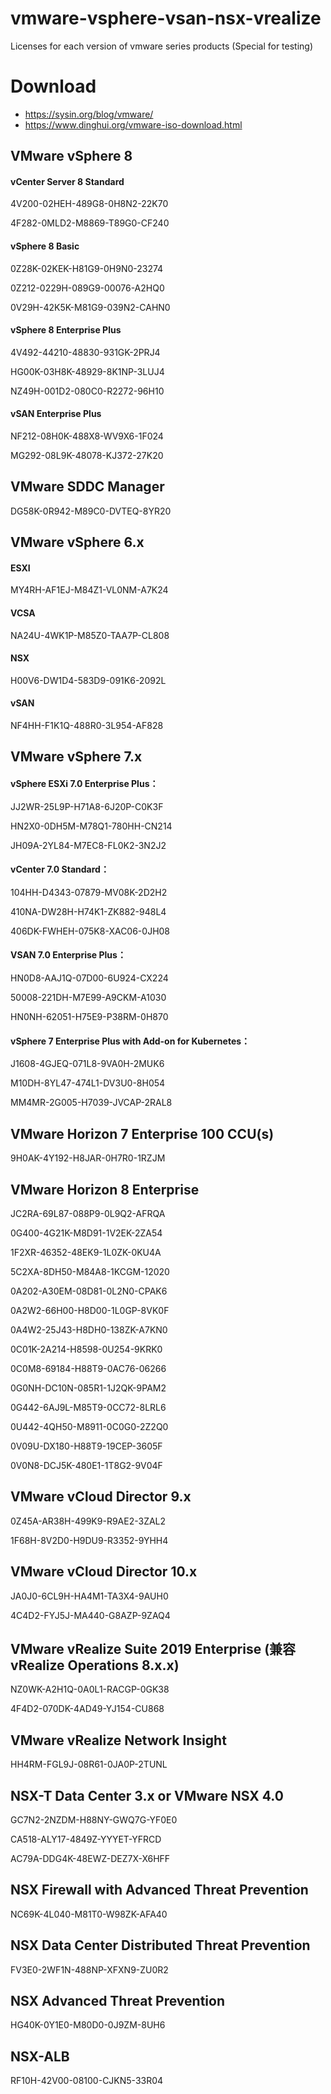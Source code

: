 # vmware-vsphere-vsan-nsx-vrealize

Licenses for each version of vmware series products (Special for testing)


# Download

- https://sysin.org/blog/vmware/
- https://www.dinghui.org/vmware-iso-download.html


## VMware vSphere 8

#### vCenter Server 8 Standard

4V200-02HEH-489G8-0H8N2-22K70

4F282-0MLD2-M8869-T89G0-CF240

#### vSphere 8 Basic

0Z28K-02KEK-H81G9-0H9N0-23274

0Z212-0229H-089G9-00076-A2HQ0

0V29H-42K5K-M81G9-039N2-CAHN0

#### vSphere 8 Enterprise Plus

4V492-44210-48830-931GK-2PRJ4

HG00K-03H8K-48929-8K1NP-3LUJ4

NZ49H-001D2-080C0-R2272-96H10

#### vSAN Enterprise Plus

NF212-08H0K-488X8-WV9X6-1F024

MG292-08L9K-48078-KJ372-27K20

## VMware SDDC Manager

DG58K-0R942-M89C0-DVTEQ-8YR20

## VMware vSphere 6.x

#### ESXI 

MY4RH-AF1EJ-M84Z1-VL0NM-A7K24

#### VCSA 

NA24U-4WK1P-M85Z0-TAA7P-CL808

#### NSX 

H00V6-DW1D4-583D9-091K6-2092L

#### vSAN 

NF4HH-F1K1Q-488R0-3L954-AF828



## VMware vSphere 7.x

#### vSphere ESXi 7.0 Enterprise Plus：

JJ2WR-25L9P-H71A8-6J20P-C0K3F

HN2X0-0DH5M-M78Q1-780HH-CN214

JH09A-2YL84-M7EC8-FL0K2-3N2J2

#### vCenter 7.0 Standard：

104HH-D4343-07879-MV08K-2D2H2

410NA-DW28H-H74K1-ZK882-948L4

406DK-FWHEH-075K8-XAC06-0JH08

#### VSAN 7.0 Enterprise Plus：

HN0D8-AAJ1Q-07D00-6U924-CX224

50008-221DH-M7E99-A9CKM-A1030

HN0NH-62051-H75E9-P38RM-0H870

#### vSphere 7 Enterprise Plus with Add-on for Kubernetes：

J1608-4GJEQ-071L8-9VA0H-2MUK6

M10DH-8YL47-474L1-DV3U0-8H054

MM4MR-2G005-H7039-JVCAP-2RAL8



## VMware Horizon 7 Enterprise 100 CCU(s)

9H0AK-4Y192-H8JAR-0H7R0-1RZJM


## VMware Horizon 8 Enterprise

JC2RA-69L87-088P9-0L9Q2-AFRQA

0G400-4G21K-M8D91-1V2EK-2ZA54

1F2XR-46352-48EK9-1L0ZK-0KU4A

5C2XA-8DH50-M84A8-1KCGM-12020

0A202-A30EM-08D81-0L2N0-CPAK6

0A2W2-66H00-H8D00-1L0GP-8VK0F

0A4W2-25J43-H8DH0-138ZK-A7KN0

0C01K-2A214-H8598-0U254-9KRK0

0C0M8-69184-H88T9-0AC76-06266

0G0NH-DC10N-085R1-1J2QK-9PAM2

0G442-6AJ9L-M85T9-0CC72-8LRL6

0U442-4QH50-M8911-0C0G0-2Z2Q0

0V09U-DX180-H88T9-19CEP-3605F

0V0N8-DCJ5K-480E1-1T8G2-9V04F



## VMware vCloud Director 9.x

0Z45A-AR38H-499K9-R9AE2-3ZAL2

1F68H-8V2D0-H9DU9-R3352-9YHH4



## VMware vCloud Director 10.x

JA0J0-6CL9H-HA4M1-TA3X4-9AUH0

4C4D2-FYJ5J-MA440-G8AZP-9ZAQ4



## VMware vRealize Suite 2019 Enterprise (兼容vRealize Operations 8.x.x)

NZ0WK-A2H1Q-0A0L1-RACGP-0GK38

4F4D2-070DK-4AD49-YJ154-CU868



## VMware vRealize Network Insight

HH4RM-FGL9J-08R61-0JA0P-2TUNL



## NSX-T Data Center 3.x or VMware NSX 4.0

GC7N2-2NZDM-H88NY-GWQ7G-YF0E0

CA518-ALY17-4849Z-YYYET-YFRCD

AC79A-DDG4K-48EWZ-DEZ7X-X6HFF

## NSX Firewall with Advanced Threat Prevention

NC69K-4L040-M81T0-W98ZK-AFA40

## NSX Data Center Distributed Threat Prevention

FV3E0-2WF1N-488NP-XFXN9-ZU0R2

## NSX Advanced Threat Prevention

HG40K-0Y1E0-M80D0-0J9ZM-8UH6


## NSX-ALB

RF10H-42V00-08100-CJKN5-33R04


